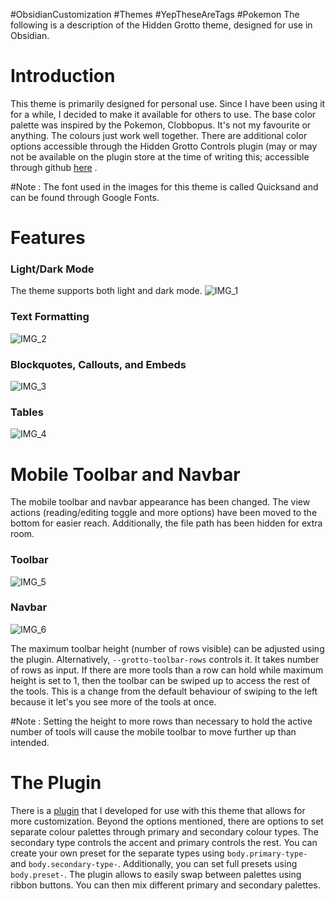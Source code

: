 #ObsidianCustomization #Themes #YepTheseAreTags #Pokemon 
The following is a description of the Hidden Grotto theme, designed for use in Obsidian. 

# Introduction
This theme is primarily designed for personal use. Since I have been using it for a while, I decided to make it available for others to use. The base color palette was inspired by the Pokemon, Clobbopus. It's not my favourite or anything. The colours just work well together. There are additional color options accessible through the Hidden Grotto Controls plugin (may or may not be available on the plugin store at the time of writing this; accessible through github [here](https://github.com/HotAndCold245/Hidden-Grotto-Controls) . 

#Note : The font used in the images for this theme is called Quicksand and can be found through Google Fonts. 

# Features
### Light/Dark Mode
The theme supports both light and dark mode. 
![IMG_1](https://github.com/user-attachments/assets/5e0799f8-e1d4-4188-bba4-9782a4e9e140)

### Text Formatting

![IMG_2](https://github.com/user-attachments/assets/28adc0fb-56d9-4144-887b-a541fb9c83cb)

### Blockquotes, Callouts, and Embeds

![IMG_3](https://github.com/user-attachments/assets/1e37d414-e9f2-4a6a-802e-2e66109c5261)

### Tables

![IMG_4](https://github.com/user-attachments/assets/cde83bac-71ca-4398-841d-4db82d77a3b3)

# Mobile Toolbar and Navbar
The mobile toolbar and navbar appearance has been changed. The view actions (reading/editing toggle and more options) have been moved to the bottom for easier reach. Additionally, the file path has been hidden for extra room. 

### Toolbar

![IMG_5](https://github.com/user-attachments/assets/c2c02a35-39c8-496c-86d9-63c7dd578253)

### Navbar

![IMG_6](https://github.com/user-attachments/assets/ba12fff5-981d-4ee4-b70c-df7f791e7ed9)

The maximum toolbar height (number of rows visible) can be adjusted using the plugin. Alternatively, `--grotto-toolbar-rows` controls it. It takes number of rows as input. If there are more tools than a row can hold while maximum height is set to 1, then the toolbar can be swiped up to access the rest of the tools. This is a change from the default behaviour of swiping to the left because it let's you see more of the tools at once. 

#Note : Setting the height to more rows than necessary to hold the active number of tools will cause the mobile toolbar to move further up than intended. 

# The Plugin
There is a [plugin](https://github.com/HotAndCold245/Hidden-Grotto-Controls) that I developed for use with this theme that allows for more customization. Beyond the options mentioned, there are options to set separate colour palettes through primary and secondary colour types. The secondary type controls the accent and primary controls the rest. You can create your own preset for the separate types using `body.primary-type-` and `body.secondary-type-`. Additionally, you can set full presets using `body.preset-`.  The plugin allows to easily swap between palettes using ribbon buttons. You can then mix different primary and secondary palettes. 
